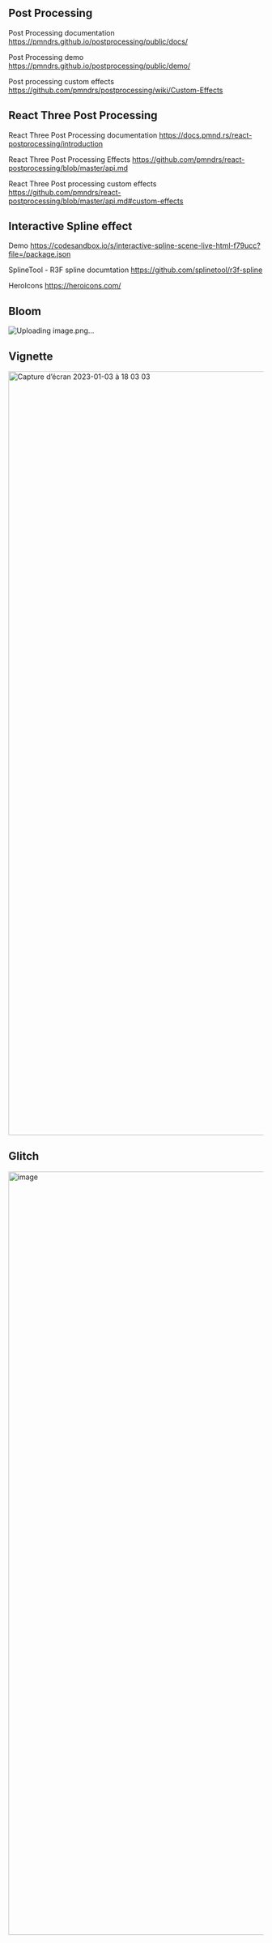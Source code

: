 ## Post Processing

Post Processing documentation
https://pmndrs.github.io/postprocessing/public/docs/

Post Processing demo
https://pmndrs.github.io/postprocessing/public/demo/

Post processing custom effects
https://github.com/pmndrs/postprocessing/wiki/Custom-Effects

## React Three Post Processing

React Three Post Processing documentation
https://docs.pmnd.rs/react-postprocessing/introduction

React Three Post Processing Effects
https://github.com/pmndrs/react-postprocessing/blob/master/api.md

React Three Post processing custom effects
https://github.com/pmndrs/react-postprocessing/blob/master/api.md#custom-effects

## Interactive Spline effect

Demo
https://codesandbox.io/s/interactive-spline-scene-live-html-f79ucc?file=/package.json

SplineTool - R3F spline documtation
https://github.com/splinetool/r3f-spline

HeroIcons
https://heroicons.com/

## Bloom

![Uploading image.png…]()

## Vignette

<img width="1509" alt="Capture d’écran 2023-01-03 à 18 03 03" src="https://user-images.githubusercontent.com/18366294/210405055-b28d2863-7c60-4dfd-9f97-802d3f1dcc47.png">

## Glitch

<img width="1508" alt="image" src="https://user-images.githubusercontent.com/18366294/210405211-62438220-4aaa-450c-a125-dea45230e9b4.png">
